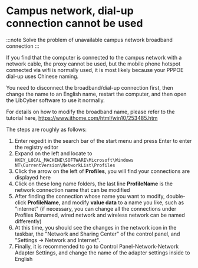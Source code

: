 # Campus network, dial-up connection cannot be used



:::note
Solve the problem of unavailable campus network broadband connection
:::

If you find that the computer is connected to the campus network with a network cable, the proxy cannot be used, but the mobile phone hotspot connected via wifi is normally used, it is most likely because your PPPOE dial-up uses Chinese naming.



You need to disconnect the broadband/dial-up connection first, then change the name to an English name, restart the computer, and then open the LibCyber ​​software to use it normally.



For details on how to modify the broadband name, please refer to the tutorial here, https://www.ithome.com/html/win10/253485.htm



The steps are roughly as follows:

1. Enter regedit in the search bar of the start menu and press Enter to enter the registry editor
2. Expand on the left and locate to `HKEY_LOCAL_MACHINE\SOFTWARE\Microsoft\Windows NT\CurrentVersion\NetworkList\Profiles`
3. Click the arrow on the left of **Profiles**, you will find your connections are displayed here
4. Click on these long name folders, the last line **ProfileName** is the network connection name that can be modified
5. After finding the connection whose name you want to modify, double-click **ProfileName**, and modify **value data** to a name you like, such as "internet" (if necessary, you can change all the connections under Profiles Renamed, wired network and wireless network can be named differently)
6. At this time, you should see the changes in the network icon in the taskbar, the "Network and Sharing Center" of the control panel, and "Settings → Network and Internet".
7. Finally, it is recommended to go to Control Panel-Network-Network Adapter Settings, and change the name of the adapter settings inside to English